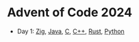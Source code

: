 # Advent of Code 2024
- Day 1: [Zig](https://ziglang.org/), [Java](https://www.java.com/en/), [C](https://gcc.gnu.org/), [C++](https://gcc.gnu.org/), [Rust](https://www.rust-lang.org/), [Python](https://www.python.org/) 

